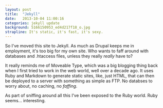```yaml
---
layout: post
title:  "Jekyll"
date:   2013-10-04 11:00:16
categories: jekyll update
background: 5166150953_ed4d217f18_o.jpg
strapline: It's static, it's fast, it's sexy.
---
```


So I've moved this site to Jekyll. As much as Drupal keeps me in employment, it's too big for my own site. Who wants to faff around with databases and .htaccess files, unless they really *really* have to?

It really reminds me of Moveable Type, which was a big blogging thing back when I first tried to work in the web world, well over a decade ago. It uses Ruby and Markdown to generate static sites, like, just HTML, that can then be deployed to a server with something as simple as FTP. No databses to worry about, no caching, no *faffing*.

As part of sniffing around all this I've been exposed to the Ruby world. Ruby seems... interesting. 